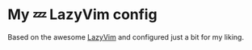 # My 💤 LazyVim config

Based on the awesome [LazyVim](https://github.com/LazyVim/LazyVim) and configured just a bit for my liking.
